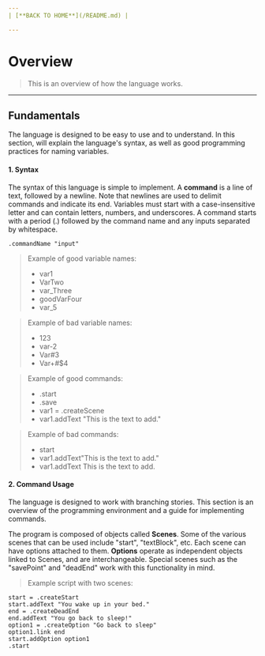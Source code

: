 ```yaml
---
| [**BACK TO HOME**](/README.md) |

---
```

# Overview
> This is an overview of how the language works.

---
## Fundamentals
The language is designed to be easy to use and to understand. In this section, will explain the language's syntax, as well as good programming practices for naming variables.

#### 1. Syntax
The syntax of this language is simple to implement. A **command** is a line of text, followed by a newline. Note that newlines are used to delimit commands and indicate its end. Variables must start with a case-insensitive letter and can contain letters, numbers, and underscores. A command starts with a period (.) followed by the command name and any inputs separated by whitespace.

```.commandName "input"```

<!-- Might want to explain this section below about VARIABLE names. Explain the case used and why these examples are good .-->

> Example of good variable names:
> * var1
> * VarTwo
> * var_Three
> * goodVarFour
> * var_5

> Example of bad variable names:
> * 123
> * var-2
> * Var#3
> * Var\+#$4

> Example of good commands:
> * .start
> * .save
> * var1 = .createScene
> * var1.addText "This is the text to add."

> Example of bad commands:
> * start
> * var1.addText"This is the text to add."
> * var1.addText This is the text to add.

#### 2. Command Usage
The language is designed to work with branching stories. This section is an overview of the programming environment and a guide for implementing commands.

The program is composed of objects called **Scenes**. Some of the various scenes that can be used include "start", "textBlock", etc. Each scene can have options attached to them. **Options** operate as independent objects linked to Scenes, and are interchangeable. Special scenes such as the "savePoint" and "deadEnd" work with this functionality in mind.

<!-- I'm not sure if you meant to say "Save Point" and "Dead End" instead of its camel case equivalent -->

> Example script with two scenes:
```
start = .createStart
start.addText "You wake up in your bed."
end = .createDeadEnd
end.addText "You go back to sleep!"
option1 = .createOption "Go back to sleep"
option1.link end
start.addOption option1
.start
```
